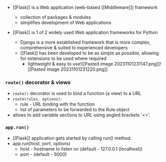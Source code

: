- [[Flask]] is a Web application (web-based [[Middleware]]) framework
	- collection of packages & modules
	- simplifies development of Web applications

- [[Flask]] is 1 of 2 widely used Web application frameworks for Python
	- Django is a more established framework that is more complex, comprehensive & suited to experienced developers
	- [[Flask]] has been developed to be as simple as possible, allowing for extensions to be used where required
		- lightweight & easy to use![[Pasted image 20231101231147.png]]![[Pasted image 20231101231220.png]]

### `route()` decorator & views
- `route()` decorator is used to bind a function (a view) to a URL
- `route(rules, options)`:
	- rule - URL binding with the function
	- list of parameters to be forwarded to the Rule object
- allows to add variable sections to URL using angled brackets '<>'.

### `app.run()`
- [[Flask]] application gets started by calling run() method.
- app.run(host, port, options)
	- host - hostname to listen on (default - 127.0.0.1 (localhost))
	- port - (default - 5000)